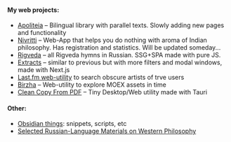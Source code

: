 #### My web projects:
- [Apoliteia](https://github.com/siebentod/apoliteia) – Bilingual library with parallel texts. Slowly adding new pages and functionality
- [Nivritti](https://github.com/siebentod/nivritti) – Web-App that helps you do nothing with aroma of Indian philosophy. Has registration and statistics. Will be updated someday...
- [Rigveda](https://github.com/siebentod/rigveda-purejs) – all Rigveda hymns in Russian. SSG+SPA made with pure JS.
- [Extracts](https://github.com/siebentod/philosophy-extracts) – similar to previous but with more filters and modal windows, made with Next.js
- [Last.fm web-utility](https://github.com/siebentod/lastfm-obscure-artists) to search obscure artists of trve users
- [Birzha](https://github.com/siebentod/birzha) – Web-utility to explore MOEX assets in time
- [Clean Copy From PDF](https://github.com/siebentod/clean-copy-from-pdf) – Tiny Desktop/Web utility made with Tauri
#### Other:
- [Obsidian things](https://github.com/siebentod/obsidian-snippets): snippets, scripts, etc
- [Selected Russian-Language Materials on Western Philosophy](https://github.com/siebentod/history-of-philosophy)
